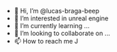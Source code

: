 - 👋 Hi, I’m @lucas-braga-beep
- 👀 I’m interested in unreal engine
- 🌱 I’m currently learning ...
- 💞️ I’m looking to collaborate on ...
- 📫 How to reach me J      

<!---
lucas-braga-beep/lucas-braga-beep is a ✨ special ✨ repository because its `README.md` (this file) appears on your GitHub profile.
You can click the Preview link to take a look at your changes.
--->
